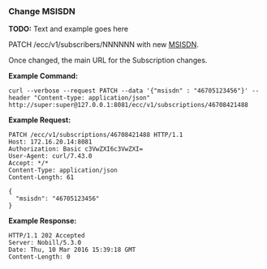 ### Change MSISDN

__TODO:__ Text and example goes here 

PATCH /ecc/v1/subscribers/NNNNNN with new [MSISDN](parameters.md#msisdn).

Once changed, the main URL for the Subscription changes.

__Example Command:__
```
curl --verbose --request PATCH --data '{"msisdn" : "46705123456"}' --header "Content-type: application/json" http://super:super@127.0.0.1:8081/ecc/v1/subscriptions/46708421488
```

__Example Request:__
```
PATCH /ecc/v1/subscriptions/46708421488 HTTP/1.1
Host: 172.16.20.14:8081
Authorization: Basic c3VwZXI6c3VwZXI=
User-Agent: curl/7.43.0
Accept: */*
Content-Type: application/json
Content-Length: 61

{
  "msisdn": "46705123456"
}
```

__Example Response:__
```
HTTP/1.1 202 Accepted
Server: Nobill/5.3.0
Date: Thu, 10 Mar 2016 15:39:18 GMT
Content-Length: 0
```
